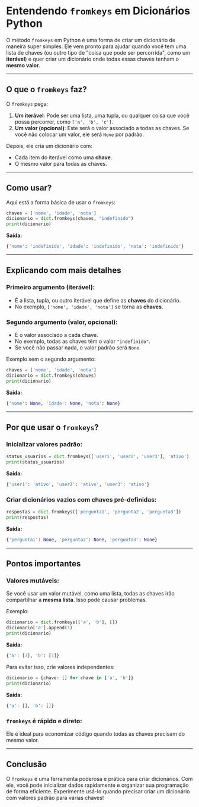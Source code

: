 # Entendendo `fromkeys` em Dicionários Python

O método `fromkeys` em Python é uma forma de criar um dicionário de maneira super simples. Ele vem pronto para ajudar quando você tem uma lista de chaves (ou outro tipo de "coisa que pode ser percorrida", como um **iterável**) e quer criar um dicionário onde todas essas chaves tenham o **mesmo valor**.

---

## O que o `fromkeys` faz?
O `fromkeys` pega:
1. **Um iterável**: Pode ser uma lista, uma tupla, ou qualquer coisa que você possa percorrer, como `['a', 'b', 'c']`.
2. **Um valor (opcional)**: Este será o valor associado a todas as chaves. Se você não colocar um valor, ele será `None` por padrão.

Depois, ele cria um dicionário com:
- Cada item do iterável como uma **chave**.
- O mesmo valor para todas as chaves.

---

## Como usar?
Aqui está a forma básica de usar o `fromkeys`:

```python
chaves = ['nome', 'idade', 'nota']
dicionario = dict.fromkeys(chaves, "indefinido")
print(dicionario)
```

**Saída:**
```python
{'nome': 'indefinido', 'idade': 'indefinido', 'nota': 'indefinido'}
```

---

## Explicando com mais detalhes

### Primeiro argumento (iterável):
   - É a lista, tupla, ou outro iterável que define as **chaves** do dicionário.
   - No exemplo, `['nome', 'idade', 'nota']` se torna as **chaves**.

### Segundo argumento (valor, opcional):
   - É o valor associado a cada chave.
   - No exemplo, todas as chaves têm o valor `"indefinido"`.
   - Se você não passar nada, o valor padrão será `None`.

Exemplo sem o segundo argumento:
```python
chaves = ['nome', 'idade', 'nota']
dicionario = dict.fromkeys(chaves)
print(dicionario)
```

**Saída:**
```python
{'nome': None, 'idade': None, 'nota': None}
```

---

## Por que usar o `fromkeys`?

### Inicializar valores padrão:

```python
status_usuarios = dict.fromkeys(['user1', 'user2', 'user3'], 'ativo')
print(status_usuarios)
```
**Saída:**
```python
{'user1': 'ativo', 'user2': 'ativo', 'user3': 'ativo'}
```

### Criar dicionários vazios com chaves pré-definidas:

```python
respostas = dict.fromkeys(['pergunta1', 'pergunta2', 'pergunta3'])
print(respostas)
```
**Saída:**
```python
{'pergunta1': None, 'pergunta2': None, 'pergunta3': None}
```

---

## Pontos importantes

### Valores mutáveis:
Se você usar um valor mutável, como uma lista, todas as chaves irão compartilhar a **mesma lista**. Isso pode causar problemas.

Exemplo:
```python
dicionario = dict.fromkeys(['a', 'b'], [])
dicionario['a'].append(1)
print(dicionario)
```

**Saída:**
```python
{'a': [1], 'b': [1]}
```

Para evitar isso, crie valores independentes:
```python
dicionario = {chave: [] for chave in ['a', 'b']}
print(dicionario)
```

**Saída:**
```python
{'a': [], 'b': []}
```

### `fromkeys` é rápido e direto:
Ele é ideal para economizar código quando todas as chaves precisam do mesmo valor.

---

## Conclusão
O `fromkeys` é uma ferramenta poderosa e prática para criar dicionários. Com ele, você pode inicializar dados rapidamente e organizar sua programação de forma eficiente. Experimente usá-lo quando precisar criar um dicionário com valores padrão para várias chaves!

